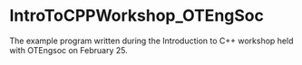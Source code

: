 # IntroToCPPWorkshop_OTEngSoc
The example program written during the Introduction to C++ workshop held with OTEngsoc on February 25.
